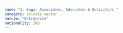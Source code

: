 ```yaml
---
name: "J. Sagar Associates, Advocates & Solicitors "
category: private_sector
nature: "Entreprise"
nationality: IND
---
```

    